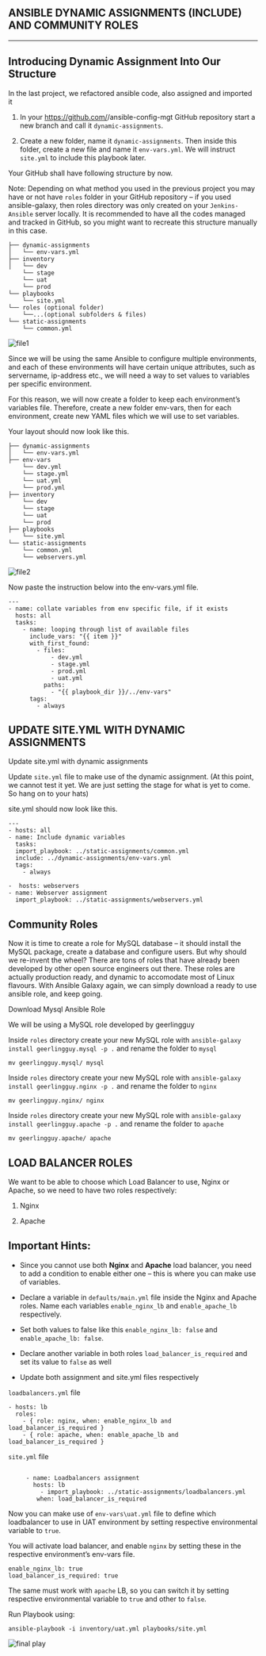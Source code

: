 ## ANSIBLE DYNAMIC ASSIGNMENTS (INCLUDE) AND COMMUNITY ROLES


---

## Introducing Dynamic Assignment Into Our Structure

In the last project, we refactored ansible code, also assigned and imported it
1. In your https://github.com/<your-name>/ansible-config-mgt GitHub repository start a new branch and call it `dynamic-assignments`.

2. Create a new folder, name it `dynamic-assignments`. Then inside this folder, create a new file and name it `env-vars.yml`. We will instruct `site.yml` to include this playbook later. 

Your GitHub shall have following structure by now.

Note: Depending on what method you used in the previous project you may have or not have `roles` folder in your GitHub repository – if you used ansible-galaxy, then roles directory was only created on your `Jenkins-Ansible` server locally. It is recommended to have all the codes managed and tracked in GitHub, so you might want to recreate this structure manually in this case.

```
├── dynamic-assignments
│   └── env-vars.yml
├── inventory
│   └── dev
    └── stage
    └── uat
    └── prod
└── playbooks
    └── site.yml
└── roles (optional folder)
    └──...(optional subfolders & files)
└── static-assignments
    └── common.yml
```
![file1](images/file1.PNG)

Since we will be using the same Ansible to configure multiple environments, and each of these environments will have certain unique attributes, such as servername, ip-address etc., we will need a way to set values to variables per specific environment.

For this reason, we will now create a folder to keep each environment’s variables file. Therefore, create a new folder env-vars, then for each environment, create new YAML files which we will use to set variables.

Your layout should now look like this.

```
├── dynamic-assignments
│   └── env-vars.yml
├── env-vars
    └── dev.yml
    └── stage.yml
    └── uat.yml
    └── prod.yml
├── inventory
    └── dev
    └── stage
    └── uat
    └── prod
├── playbooks
    └── site.yml
└── static-assignments
    └── common.yml
    └── webservers.yml
```

![file2](images/file2.PNG)

Now paste the instruction below into the env-vars.yml file.

```
---
- name: collate variables from env specific file, if it exists
  hosts: all
  tasks:
    - name: looping through list of available files
      include_vars: "{{ item }}"
      with_first_found:
        - files:
            - dev.yml
            - stage.yml
            - prod.yml
            - uat.yml
          paths:
            - "{{ playbook_dir }}/../env-vars"
      tags:
        - always
```




## UPDATE SITE.YML WITH DYNAMIC ASSIGNMENTS


Update site.yml with dynamic assignments

Update `site.yml` file to make use of the dynamic assignment. (At this point, we cannot test it yet. We are just setting the stage for what is yet to come. So hang on to your hats)

site.yml should now look like this.

```
---
- hosts: all
- name: Include dynamic variables 
  tasks:
  import_playbook: ../static-assignments/common.yml 
  include: ../dynamic-assignments/env-vars.yml
  tags:
    - always

-  hosts: webservers
- name: Webserver assignment
  import_playbook: ../static-assignments/webservers.yml
```


## Community Roles


Now it is time to create a role for MySQL database – it should install the MySQL package, create a database and configure users. But why should we re-invent the wheel? There are tons of roles that have already been developed by other open source engineers out there. These roles are actually production ready, and dynamic to accomodate most of Linux flavours. With Ansible Galaxy again, we can simply download a ready to use ansible role, and keep going.

Download Mysql Ansible Role

We will be using a MySQL role developed by geerlingguy


Inside `roles` directory create your new MySQL role with `ansible-galaxy install geerlingguy.mysql -p .` and rename the folder to `mysql`

```
mv geerlingguy.mysql/ mysql
```

Inside `roles` directory create your new MySQL role with `ansible-galaxy install geerlingguy.nginx -p .` and rename the folder to `nginx`


```
mv geerlingguy.nginx/ nginx
```


Inside `roles` directory create your new MySQL role with `ansible-galaxy install geerlingguy.apache -p .` and rename the folder to `apache`


```
mv geerlingguy.apache/ apache
```


## LOAD BALANCER ROLES

We want to be able to choose which Load Balancer to use, Nginx or Apache, so we need to have two roles respectively:

1. Nginx
   
2. Apache


## **Important Hints:**

* Since you cannot use both **Nginx** and **Apache** load balancer, you need to add a condition to enable either one – this is where you can make use of variables.

* Declare a variable in `defaults/main.yml` file inside the Nginx and Apache roles. Name each variables `enable_nginx_lb` and `enable_apache_lb` respectively.

* Set both values to false like this `enable_nginx_lb: false` and `enable_apache_lb: false`.

* Declare another variable in both roles `load_balancer_is_required` and set its value to `false` as well

* Update both assignment and site.yml files respectively

`loadbalancers.yml` file
```
- hosts: lb
  roles:
    - { role: nginx, when: enable_nginx_lb and load_balancer_is_required }
    - { role: apache, when: enable_apache_lb and load_balancer_is_required }
```
`site.yml` file
```

     - name: Loadbalancers assignment
       hosts: lb
         - import_playbook: ../static-assignments/loadbalancers.yml
        when: load_balancer_is_required
```

Now you can make use of `env-vars\uat.yml` file to define which loadbalancer to use in UAT environment by setting respective environmental variable to `true`.

You will activate load balancer, and enable `nginx` by setting these in the respective environment’s env-vars file.

```
enable_nginx_lb: true
load_balancer_is_required: true
```

The same must work with `apache` LB, so you can switch it by setting respective environmental variable to `true` and other to `false`.


Run Playbook using:

```
ansible-playbook -i inventory/uat.yml playbooks/site.yml
```



![final play](./Images/final%20play.PNG)


